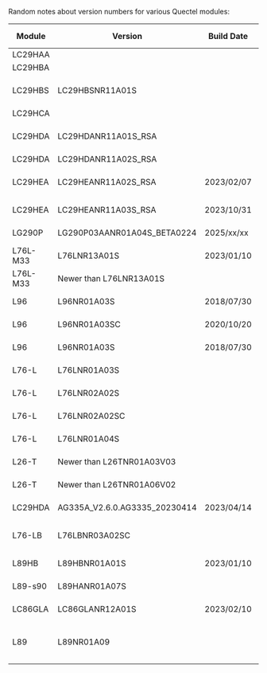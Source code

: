 Random notes about version numbers for various Quectel modules:


| Module | Version | Build Date | Forum Post Date | Forum Link | Download Link | 
|---|---|---|---|---|---|
| LC29HAA | | | | | |
| LC29HBA | | | | | |
| LC29HBS | LC29HBSNR11A01S | | 2024/07/12 | https://forums.quectel.com/t/lc29h-da-and-bs-module-configuration-and-latest-firmware-with-documentation/27447/49 | | 
| LC29HCA | | | | | |
| LC29HDA | LC29HDANR11A01S_RSA | | 2024/07/11 | https://forums.quectel.com/t/lc29h-da-and-bs-module-configuration-and-latest-firmware-with-documentation/27447/48 | | 
| LC29HDA | LC29HDANR11A02S_RSA | | 2024/06/19 | https://forumschinese.quectel.com/t/topic/4337/2 | |
| LC29HEA | LC29HEANR11A02S_RSA | 2023/02/07 | 2024/03/03 | https://forums.quectel.com/t/lc29h-ea-position-accuracy-pqtmepe-not-supported-how-to-read-accuracy-on-rtk-module/31913 | |
| LC29HEA | LC29HEANR11A03S_RSA | 2023/10/31 | 2024/07/10 | https://forums.quectel.com/t/lc29hea-latest-firmware/36212/5 | |
| LG290P | LG290P03AANR01A04S_BETA0224 | 2025/xx/xx | 2025/02/25 | https://community.sparkfun.com/t/lg290p-v04-beta-firmware-fixes-gst-issue/63419/28 | |
| L76L-M33 | L76LNR13A01S | 2023/01/10 | 2024/01/05 | https://forums.quectel.com/t/l76l-m33-firmware-update-with-i2c-enabled/30009 | |
| L76L-M33 | Newer than L76LNR13A01S | | 2024/01/05 | https://forums.quectel.com/t/l76l-m33-firmware-update-with-i2c-enabled/30009 | |
| L96 | L96NR01A03S | 2018/07/30 | 2023/02/02 | https://forums.quectel.com/t/l96-firmware-update-to-enable-i2c-port/20093/4 | |
| L96 | L96NR01A03SC | 2020/10/20 | 2023/02/23 | https://forums.quectel.com/t/l96-firmware-update-to-enable-i2c-port/20093/8 | |
| L96 | L96NR01A03S | 2018/07/30 | 2023/04/03 | https://forums.quectel.com/t/l96-firmware-update-to-enable-i2c-port/20093/11 | |
| L76-L | L76LNR01A03S | | 2020/05/15 | https://forums.quectel.com/t/l76-l-fimware-update/4486 | |
| L76-L | L76LNR02A02S | | 2020/05/16 | https://forums.quectel.com/t/l76-l-fimware-update/4486 | [Firmware](https://cnquectel-my.sharepoint.com/:f:/g/personal/europe-fae_quectel_com/Enqg4IC5nApEkNW_yn1P_3kBX8BBvdspZmUD2ZGt2r6OUg?e=xZsrFD) & [Utilities](https://cnquectel-my.sharepoint.com/:f:/g/personal/europe-fae_quectel_com/ErlCnv8aHC9Dnph54_xvCW4Bk3lKBhZ1-G8fnzlXiHST4g?e=xZlBhC) |
| L76-L | L76LNR02A02SC | | 2020/05/16 | https://forums.quectel.com/t/l76-l-fimware-update/4486 | [Firmware](https://cnquectel-my.sharepoint.com/:f:/g/personal/europe-fae_quectel_com/Enqg4IC5nApEkNW_yn1P_3kBX8BBvdspZmUD2ZGt2r6OUg?e=xZsrFD) & [Utilities](https://cnquectel-my.sharepoint.com/:f:/g/personal/europe-fae_quectel_com/ErlCnv8aHC9Dnph54_xvCW4Bk3lKBhZ1-G8fnzlXiHST4g?e=xZlBhC) |
| L76-L | L76LNR01A04S | | 2020/06/06 | https://forums.quectel.com/t/l76-l-fimware-update/4486 | [Firmware](https://cnquectel-my.sharepoint.com/:f:/g/personal/europe-fae_quectel_com/Enqg4IC5nApEkNW_yn1P_3kBX8BBvdspZmUD2ZGt2r6OUg?e=xZsrFD) & [Utilities](https://cnquectel-my.sharepoint.com/:f:/g/personal/europe-fae_quectel_com/ErlCnv8aHC9Dnph54_xvCW4Bk3lKBhZ1-G8fnzlXiHST4g?e=xZlBhC) |
| L26-T| Newer than L26TNR01A03V03 | | 2023/03/23 | https://forums.quectel.com/t/l26-t-firmware-question/21150/2 | |
| L26-T| Newer than L26TNR01A06V02 | | 2023/05/23 | https://forums.quectel.com/t/l26-t-firmware-question/21150/2 | |
| LC29HDA| AG335A_V2.6.0.AG3335_20230414 | 2023/04/14 | | https://forums.quectel.com/t/request-latest-firmware-of-lc29hda/34256 | |
| L76-LB | L76LBNR03A02SC | | 2021/04/28 | https://forums.quectel.com/t/l76-lb-firmware-files-documentation/8956/2 | [Firmware](https://forums.quectel.com/uploads/short-url/gELq3RqDXYLeslWcX4AUuv9jlTL.zip) & [FlashTool](https://forums.quectel.com/uploads/short-url/mG8QZetbfOrvfipsCPkYlbh7pdp.zip) | 
| L89HB | L89HBNR01A01S | 2023/01/10 | 2024/09/18 | https://forums.quectel.com/t/i2c-interface-l89hb-not-working/38063/8 | |
| L89-s90 | L89HANR01A07S | | 2024/02/06 | https://forums.quectel.com/t/how-to-upgrade-l89-s90-firmware/31031 | | 
| LC86GLA | LC86GLANR12A01S | 2023/02/10 | 2023/12/19 | https://forums.quectel.com/t/lc86gla-lastest-firmware/29551 | | 
| L89 | L89NR01A09 | | 2023/10 | https://forums.quectel.com/t/how-to-enable-gps-galileo-irnss-on-l89-gnss-module-also-what-is-the-latest-firmware-version-for-l89-not-l89-r2-0/27564/4 | |
